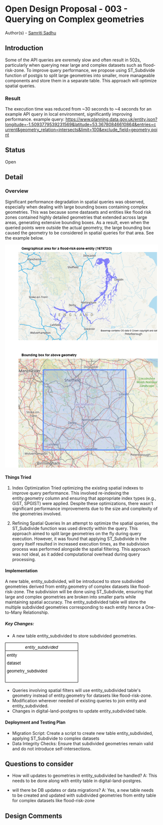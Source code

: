 # Open Design Proposal - 003 - Querying on Complex geometries 
Author(s) - [Samriti Sadhu](mailto:ssadhu@scottlogic.com)
## Introduction
Some of the API queries are exremely slow and often result in 502s, particularly when querying near large and complex datasets such as flood-risk-zone. To improve query performance, we propose using ST_Subdivide function of postgis to split large geometries into smaller, more manageable components and store them in a separate table. This approach will optimize spatial queries.

### Result
The execution time was reduced from ~30 seconds to ~4 seconds for an example API query in local environment, significantly improving performance. 
example query: https://www.planning.data.gov.uk/entity.json?longitude=-1.5093779539231569&latitude=53.36780846610864&entries=current&geometry_relation=intersects&limit=100&exclude_field=geometry,point

## Status

 Open 

## Detail

### Overview
Significant performance degradation in spatial queries was observed, especially when dealing with large bounding boxes containing complex geometries. This was because some dastasets and entities like flood risk zones contained highly detailed geometries that extended across large areas, generating extensive bounding boxes. As a result, even when the queried points were outside the actual geometry, the large bounding box caused the geometry to be considered in spatial queries for that area. See the example below.

![Calculation of Bouding box for a large complex geometry](geometry_bounding_box.drawio.png)

#### Things Tried

1. Index Optimization
Tried optimizing the existing spatial indexes to improve query performance. This involved re-indexing the entity.geometry column and ensuring that appropriate index types (e.g., GiST, SPGIST) were applied. Despite these optimizations, there wasn't significant performance improvements due to the size and complexity of the geometries involved.

2. Refining Spatial Queries
In an attempt to optimize the spatial queries, the ST_Subdivide function was used directly within the query. This approach aimed to split large geometries on the fly during query execution. However, it was found that applying ST_Subdivide in the query itself resulted in increased execution times, as the subdivision process was performed alongside the spatial filtering. This approach was not ideal, as it added computational overhead during query processing.

#### Implementation

A new table, entity_subdivided, will be introduced to store subdivided geometries derived from entity.geometry of complex datasets like flood-risk-zone. The subdivision will be done using ST_Subdivide, ensuring that large and complex geometries are broken into smaller parts while maintaining spatial accuracy.
The entity_subdivided table will store the multiple subdivided geometries corresponding to each entity hence a One-to-Many Relationship.

##### Key Changes:

* A new table entity_subdivided to store subdivided geometries.

![Class diagram for entity_subdivided](<entity_subdivided.drawio (1).png>)

* Queries involving spatial filters will use entity_subdivided table's geometry instead of entity.geometry for datasets like flood-risk-zone.
* Modification wherever needed of existing queries to join entity and entity_subdivided.
* Changes in digital-land-postgres to update entity_subdivided table.

#### Deployment and Testing Plan
* Migration Script: Create a script to create new table entity_subdivided, applying ST_Subdivide to complex datasets
* Data Integrity Checks: Ensure that subdivided geometries remain valid and do not introduce self-intersections.


## Questions to consider

* How will updates to geometries in entity_subdivided be handled? 
A: This needs to be done along with entity table in digital-land-postgres.

* will there be DB updates or data migrations?
A: Yes, a new table needs to be created and updated with subdivided geometries from entity table for complex datasets like flood-risk-zone


## Design Comments

